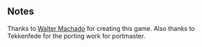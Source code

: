 ## Notes

Thanks to [Walter Machado](https://store.steampowered.com/sub/95016/) for creating this game.  Also thanks to Tekkenfede for the porting work for portmaster.

